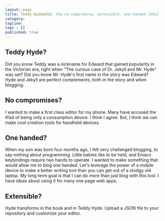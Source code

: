 ```yaml
---
layout: page
title: Teddy Hyde&#58; the no compromise, extensible, one-handed Jekyll blog editor for Android
category: 
tagline: 
tags : [] 
published: true
---
```


## Teddy Hyde?

Did you know Teddy was a nickname for Edward that gained popularity in the Victorian era, right when "The curious case of Dr. Jekyll and Mr. Hyde" was set? Did you know Mr. Hyde's first name in the story was Edward? Hyde and Jekyll are perfect complements, both in the story and when blogging.

## No compromises?

I wanted to make a first class editor for my phone. Many have accused the iPad of being only a consumption device. I think I agree. But, I think we can make cool creation tools for handheld devices.

## One handed?

When my son was born four months ago, I felt very challenged blogging, to say nothing about programming. Little babies like to be held, and Emacs keybindings require two hands to operate. I wanted to make something that would allow me to blog one handed. Let's leverage the power of a mobile device to make a better writing tool than you can get out of a stodgy old laptop. My long term goal is that I can do more than just blog with this tool. I have ideas about using it for many one page web apps.

## Extensible?

Hyde transforms in the book and in Teddy Hyde. Upload a JSON file to your repository and customize your editor.

